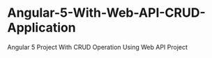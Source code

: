# Angular-5-With-Web-API-CRUD-Application
Angular 5 Project With CRUD Operation Using Web API Project
